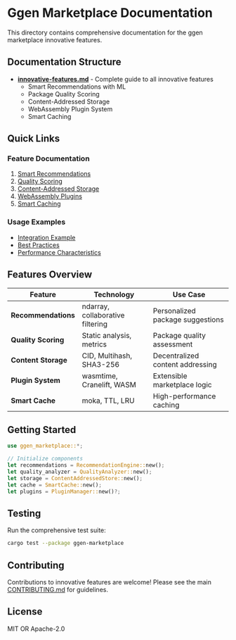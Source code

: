 # Ggen Marketplace Documentation

This directory contains comprehensive documentation for the ggen marketplace innovative features.

## Documentation Structure

- **[innovative-features.md](./innovative-features.md)** - Complete guide to all innovative features
  - Smart Recommendations with ML
  - Package Quality Scoring
  - Content-Addressed Storage
  - WebAssembly Plugin System
  - Smart Caching

## Quick Links

### Feature Documentation
1. [Smart Recommendations](./innovative-features.md#1-smart-recommendations-srcrecommendations)
2. [Quality Scoring](./innovative-features.md#2-package-quality-scoring-srcquality)
3. [Content-Addressed Storage](./innovative-features.md#3-content-addressed-storage-srcstorage)
4. [WebAssembly Plugins](./innovative-features.md#4-webassembly-plugin-system-srcplugins)
5. [Smart Caching](./innovative-features.md#5-smart-caching-srccache)

### Usage Examples
- [Integration Example](./innovative-features.md#integration-example)
- [Best Practices](./innovative-features.md#best-practices)
- [Performance Characteristics](./innovative-features.md#performance-characteristics)

## Features Overview

| Feature | Technology | Use Case |
|---------|-----------|----------|
| **Recommendations** | ndarray, collaborative filtering | Personalized package suggestions |
| **Quality Scoring** | Static analysis, metrics | Package quality assessment |
| **Content Storage** | CID, Multihash, SHA3-256 | Decentralized content addressing |
| **Plugin System** | wasmtime, Cranelift, WASM | Extensible marketplace logic |
| **Smart Cache** | moka, TTL, LRU | High-performance caching |

## Getting Started

```rust
use ggen_marketplace::*;

// Initialize components
let recommendations = RecommendationEngine::new();
let quality_analyzer = QualityAnalyzer::new();
let storage = ContentAddressedStore::new();
let cache = SmartCache::new();
let plugins = PluginManager::new()?;
```

## Testing

Run the comprehensive test suite:

```bash
cargo test --package ggen-marketplace
```

## Contributing

Contributions to innovative features are welcome! Please see the main [CONTRIBUTING.md](../../CONTRIBUTING.md) for guidelines.

## License

MIT OR Apache-2.0
